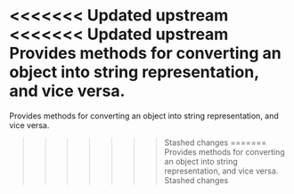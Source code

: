 <<<<<<< Updated upstream
<<<<<<< Updated upstream
Provides methods for converting an object into string representation, and vice versa.
=======
Provides methods for converting an object into string representation, and vice versa.
>>>>>>> Stashed changes
=======
Provides methods for converting an object into string representation, and vice versa.
>>>>>>> Stashed changes
